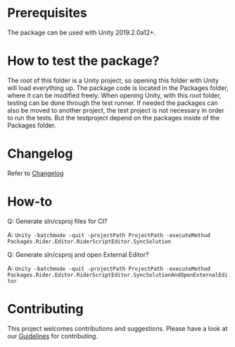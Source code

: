 # Prerequisites
The package can be used with Unity 2019.2.0a12+.
# How to test the package?
The root of this folder is a Unity project, so opening this folder with Unity will load everything up. The package code is located in the Packages folder, where it can be modified freely. When opening Unity, with this root folder, testing can be done through the test runner. If needed the packages can also be moved to another project, the test project is not necessary in order to run the tests. But the testproject depend on the packages inside of the Packages folder.
# Changelog
Refer to [Changelog](/Packages/com.unity.ide.rider/CHANGELOG.md)
# How-to
Q: Generate sln/csproj files for CI?

A: `Unity -batchmode -quit -projectPath ProjectPath -executeMethod Packages.Rider.Editor.RiderScriptEditor.SyncSolution`

Q: Generate sln/csproj and open External Editor?

A: `Unity -batchmode -quit -projectPath ProjectPath -executeMethod Packages.Rider.Editor.RiderScriptEditor.SyncSolutionAndOpenExternalEditor`

# Contributing
This project welcomes contributions and suggestions. Please have a look at our [Guidelines](/Packages/com.unity.ide.rider/CONTRIBUTING.md) for contributing.